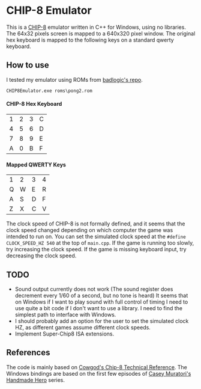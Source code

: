 # CHIP-8 Emulator
This is a [CHIP-8](https://wikipedia.org/wiki/CHIP-8) emulator written in C++ for Windows, using no libraries.
The 64x32 pixels screen is mapped to a 640x320 pixel window.
The original hex keyboard is mapped to the following keys on a standard qwerty keyboard.

## How to use
I tested my emulator using ROMs from [badlogic's repo](https://github.com/badlogic/chip8/tree/master/roms).
```batch
CHIP8Emulator.exe roms\pong2.rom
```
#### CHIP-8 Hex Keyboard
<table><tbody><tr><td>1</td><td>2</td><td>3</td><td>C</td></tr><tr><td>4</td><td>5</td><td>6</td><td>D</td></tr><tr><td>7</td><td>8</td><td>9</td><td>E</td></tr><tr><td>A</td><td>0</td><td>B</td><td>F</td></tr></tbody></table>

#### Mapped QWERTY Keys
<table><tbody><tr><td>1</td><td>2</td><td>3</td><td>4</td></tr><tr><td>Q</td><td>W</td><td>E</td><td>R</td></tr><tr><td>A</td><td>S</td><td>D</td><td>F</td></tr><tr><td>Z</td><td>X</td><td>C</td><td>V</td></tr></tbody></table>

The clock speed of CHIP-8 is not formally defined, and it seems that the clock speed changed depending on which computer the game was intended to run on.
You can set the simulated clock speed at the `#define CLOCK_SPEED_HZ 540` at the top of `main.cpp`.
If the game is running too slowly, try increasing the clock speed. If the game is missing keyboard input, try decreasing the clock speed.

## TODO
- Sound output currently does not work (The sound register does decrement every 1/60 of a second, but no tone is heard)
    It seems that on Windows if I want to play sound with full control of timing I need to use quite a bit code if I don't
    want to use a library. I need to find the simplest path to interface with Windows.
- I should probably add an option for the user to set the simulated clock HZ, as different games assume different clock speeds.
- Implement Super-Chip8 ISA extensions.

## References
The code is mainly based on [Cowgod's Chip-8 Technical Reference](http://devernay.free.fr/hacks/chip8/C8TECH10.HTM).
The Windows bindings are based on the first few episodes of [Casey Muratori's Handmade Hero](https://guide.handmadehero.org) series.
